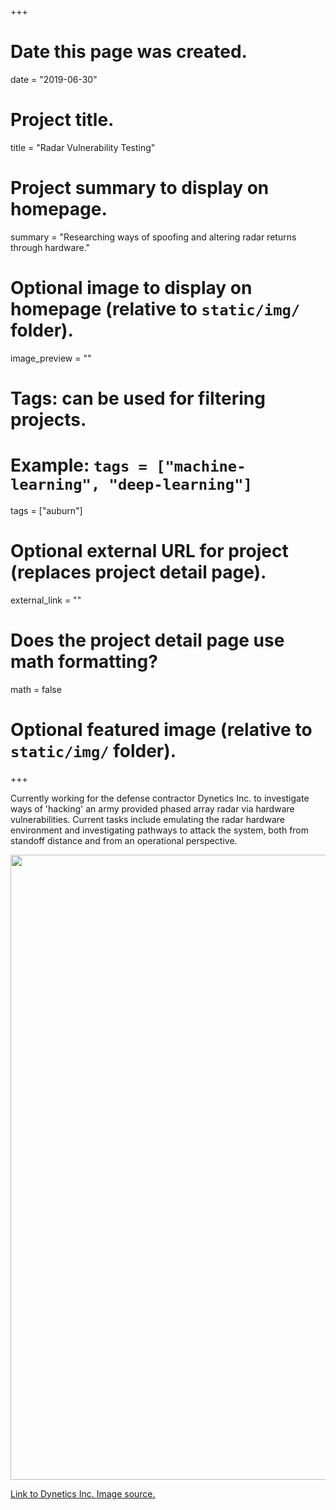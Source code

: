 +++
# Date this page was created.
date = "2019-06-30"

# Project title.
title = "Radar Vulnerability Testing"

# Project summary to display on homepage.
summary = "Researching ways of spoofing and altering radar returns through hardware."

# Optional image to display on homepage (relative to `static/img/` folder).
image_preview = ""

# Tags: can be used for filtering projects.
# Example: `tags = ["machine-learning", "deep-learning"]`
tags = ["auburn"]

# Optional external URL for project (replaces project detail page).
external_link = ""

# Does the project detail page use math formatting?
math = false

# Optional featured image (relative to `static/img/` folder).


+++

Currently working for the defense contractor Dynetics Inc. to investigate ways of 
'hacking' an army provided phased array radar via hardware vulnerabilities. Current 
tasks include emulating the radar hardware environment and investigating pathways 
to attack the system, both from standoff distance and from an operational perspective. 

<img src = "/img/radar/radar.png" width = "1000">

<a href="https://www.dynetics.com/">Link to Dynetics Inc. </a> <a href="https://www.eenewseurope.com/design-center/new-phased-array-radar-architectures">Image source.</a>